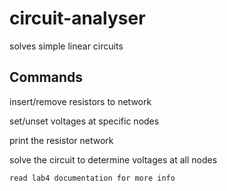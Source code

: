 # circuit-analyser
solves simple linear circuits

## Commands

insert/remove resistors to network

set/unset voltages at specific nodes

print the resistor network

solve the circuit to determine voltages at all nodes
```
read lab4 documentation for more info
```
